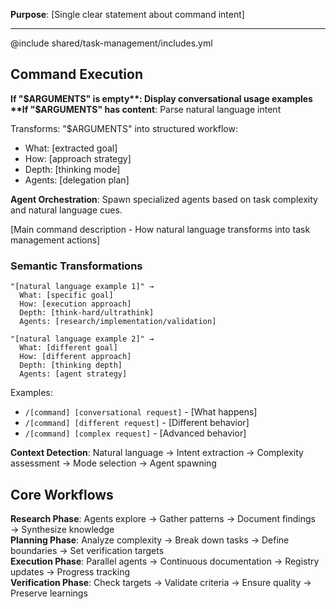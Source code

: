 **Purpose**: [Single clear statement about command intent]

---

@include shared/task-management/includes.yml

## Command Execution

**If "$ARGUMENTS" is empty**: Display conversational usage examples  
**If "$ARGUMENTS" has content**: Parse natural language intent

Transforms: "$ARGUMENTS" into structured workflow:

- What: [extracted goal]
- How: [approach strategy]  
- Depth: [thinking mode]
- Agents: [delegation plan]

**Agent Orchestration**: Spawn specialized agents based on task complexity and natural language cues.

[Main command description - How natural language transforms into task management actions]

### Semantic Transformations

```
"[natural language example 1]" →
  What: [specific goal]
  How: [execution approach]
  Depth: [think-hard/ultrathink]
  Agents: [research/implementation/validation]

"[natural language example 2]" →
  What: [different goal]
  How: [different approach]
  Depth: [thinking depth]
  Agents: [agent strategy]
```

Examples:

- `/[command] [conversational request]` - [What happens]
- `/[command] [different request]` - [Different behavior]
- `/[command] [complex request]` - [Advanced behavior]

**Context Detection**: Natural language → Intent extraction → Complexity assessment → Mode selection → Agent spawning

## Core Workflows

**Research Phase**: Agents explore → Gather patterns → Document findings → Synthesize knowledge  
**Planning Phase**: Analyze complexity → Break down tasks → Define boundaries → Set verification targets  
**Execution Phase**: Parallel agents → Continuous documentation → Registry updates → Progress tracking  
**Verification Phase**: Check targets → Validate criteria → Ensure quality → Preserve learnings